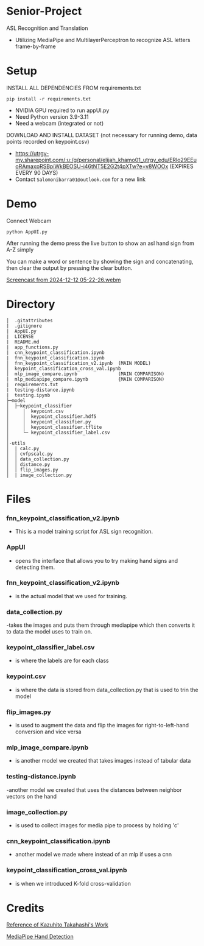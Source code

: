 # Senior-Project
ASL Recognition and Translation
- Utilizing MediaPipe and MultilayerPerceptron to recognize ASL letters frame-by-frame

# Setup
INSTALL ALL DEPENDENCIES FROM requirements.txt

```pip install -r requirements.txt```

- NVIDIA GPU required to run appUI.py
- Need Python version 3.9-3.11
- Need a webcam (integrated or not)

DOWNLOAD AND INSTALL DATASET (not necessary for running demo, data points recorded on keypoint.csv)
-  https://utrgv-my.sharepoint.com/:u:/g/personal/elijah_khamo01_utrgv_edu/ERlo29EEuoRAmaxpRSBpiWkBEOSU-i46tNT5E2G2t4pXTw?e=v8WOOx (EXPIRES EVERY 90 DAYS)
-  Contact ```Salomonibarra01@outlook.com``` for a new link

# Demo
Connect Webcam

```python AppUI.py```

After running the demo press the live button to show an asl hand sign from A-Z simply 

You can make a word or sentence by showing the sign and concatenating, then clear the output by pressing the clear button.  

[Screencast from 2024-12-12 05-22-26.webm](https://github.com/user-attachments/assets/7cf5888c-51d8-4e97-a986-7d5c09afa714)


# Directory
```
│  .gitattributes
|  .gitignore
|  AppUI.py
|  LICENSE
|  README.md
|  app_functions.py
|  cnn_keypoint_classification.ipynb
|  fnn_keypoint_classification.ipynb
│  fnn_keypoint_classification_v2.ipynb  (MAIN MODEL)
│  keypoint_classification_cross_val.ipynb
│  mlp_image_compare.ipynb               (MAIN COMPARISON)
|  mlp_mediapipe_compare.ipynb           {MAIN COMPARISON)
|  requirements.txt
|  testing-distance.ipynb
|  testing.ipynb
├─model
│  ├─keypoint_classifier
│     │  keypoint.csv
│     │  keypoint_classifier.hdf5
│     │  keypoint_classifier.py
│     │  keypoint_classifier.tflite
│     └─ keypoint_classifier_label.csv
│            
│-utils
│  | calc.py
│  │ cvfpscalc.py
│  │ data_collection.py
│  │ distance.py
│  │ flip_images.py
│  | image_collection.py
```
# Files

### fnn_keypoint_classification_v2.ipynb
- This is a model training script for ASL sign recognition.

### AppUI 
- opens the interface that allows you to try making hand signs and detecting them.

### fnn_keypoint_classification_v2.ipynb 
- is the actual model that we used for training.

### data_collection.py 
-takes the images and puts them through mediapipe which then converts it to data the model uses to train on.

### keypoint_classifier_label.csv 
- is where the labels are for each class

### keypoint.csv 
- is where the data is stored from data_collection.py that is used to trin the model

### flip_images.py 
- is used to augment the data and flip the images for right-to-left-hand conversion and vice versa

### mlp_image_compare.ipynb 
- is another model we created that takes images instead of tabular data

### testing-distance.ipynb 
-another model we created that uses the  distances between neighbor vectors on the hand

### image_collection.py 
- is used to collect images for media pipe to process by holding 'c'

### cnn_keypoint_classification.ipynb 
- another model we made where instead of an mlp if uses a cnn

### keypoint_classification_cross_val.ipynb 
- is when we introduced K-fold cross-validation

# Credits

[Reference of Kazuhito Takahashi's Work](https://github.com/kinivi/hand-gesture-recognition-mediapipe.git)

[MediaPipe Hand Detection](https://ai.google.dev/edge/mediapipe/solutions/vision/hand_landmarker)

